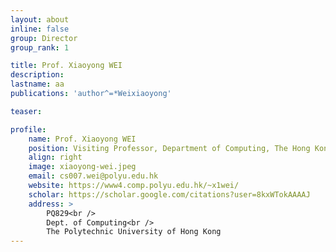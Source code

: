 ```yaml
---
layout: about
inline: false
group: Director
group_rank: 1

title: Prof. Xiaoyong WEI
description: 
lastname: aa
publications: 'author^=*Weixiaoyong'

teaser: 

profile:
    name: Prof. Xiaoyong WEI
    position: Visiting Professor, Department of Computing, The Hong Kong Polytechnic University<br />Professor Head, Department of Computer Science, Sichuan University, China
    align: right
    image: xiaoyong-wei.jpeg
    email: cs007.wei@polyu.edu.hk
    website: https://www4.comp.polyu.edu.hk/~x1wei/
    scholar: https://scholar.google.com/citations?user=8kxWTokAAAAJ
    address: >
        PQ829<br />
        Dept. of Computing<br />
        The Polytechnic University of Hong Kong
---
```



<!-- # Director

**Prof. Xiaoyong WEI**

Visiting Professor, Department of Computing, The Hong Kong Polytechnic University
Professor and Head, Department of Computer Science, Sichuan University, China

[Homepage](https://www4.comp.polyu.edu.hk/~x1wei/)
[Google Scholar](https://scholar.google.com/citations?user=8kxWTokAAAAJ)
[cs007.wei@polyu.edu.hk](mailto:cs007.wei@polyu.edu.hk) -->